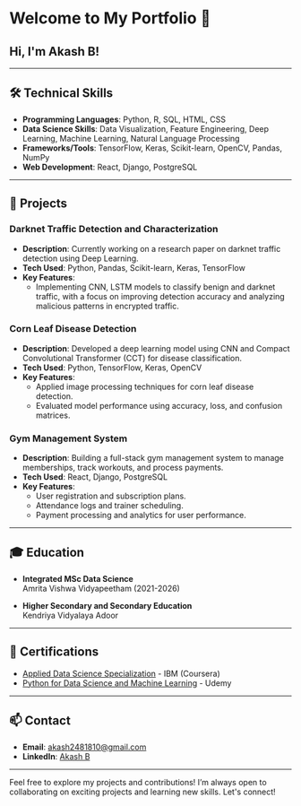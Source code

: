 # Welcome to My Portfolio 👋


## Hi, I'm Akash B!


---

## 🛠️ Technical Skills

- **Programming Languages**: Python, R, SQL, HTML, CSS
- **Data Science Skills**: Data Visualization, Feature Engineering, Deep Learning, Machine Learning, Natural Language Processing
- **Frameworks/Tools**: TensorFlow, Keras, Scikit-learn, OpenCV, Pandas, NumPy
- **Web Development**: React, Django, PostgreSQL

---

## 🚀 Projects

### Darknet Traffic Detection and Characterization
- **Description**: Currently working on a research paper on darknet traffic detection using Deep Learning.
- **Tech Used**: Python, Pandas, Scikit-learn, Keras, TensorFlow
- **Key Features**:
  - Implementing CNN, LSTM models to classify benign and darknet traffic, with a focus on improving detection accuracy
and analyzing malicious patterns in encrypted traffic.

  
### Corn Leaf Disease Detection
- **Description**: Developed a deep learning model using CNN and Compact Convolutional Transformer (CCT) for disease classification.
- **Tech Used**: Python, TensorFlow, Keras, OpenCV
- **Key Features**:
  - Applied image processing techniques for corn leaf disease detection.
  - Evaluated model performance using accuracy, loss, and confusion matrices.

### Gym Management System
- **Description**: Building a full-stack gym management system to manage memberships, track workouts, and process payments.
- **Tech Used**: React, Django, PostgreSQL
- **Key Features**:
  - User registration and subscription plans.
  - Attendance logs and trainer scheduling.
  - Payment processing and analytics for user performance.

---

## 🎓 Education

- **Integrated MSc Data Science**  
  Amrita Vishwa Vidyapeetham (2021-2026)

- **Higher Secondary and Secondary Education**  
  Kendriya Vidyalaya Adoor




---

## 📜 Certifications

- [Applied Data Science Specialization](https://coursera.org) - IBM (Coursera)
- [Python for Data Science and Machine Learning](https://udemy.com) - Udemy


---

## 📫 Contact

- **Email**: [akash2481810@gmail.com](mailto:akash2481810@gmail.com)
- **LinkedIn**: [Akash B](https://www.linkedin.com/in/akash-b-a281810k/)

---

Feel free to explore my projects and contributions! I’m always open to collaborating on exciting projects and learning new skills.  Let's connect!
